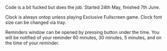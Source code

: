 Code is a bit fucked but does the job. Started 24th May, finished 7th June.

Clock is always ontop unless playing Exclusive Fullscreen game.
Clock font size can be changed via tray.

Reminders window can be opened by pressing button under the time.
You will be notified of your reminder 60 minutes, 30 minutes, 5 minutes, and on the time of your reminder. 
